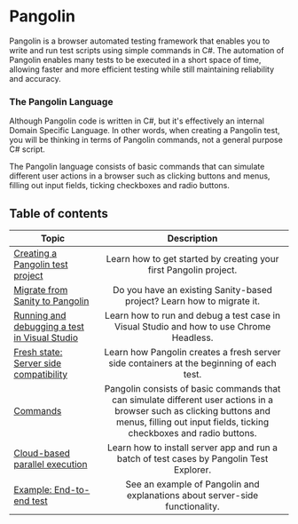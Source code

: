 # Pangolin
Pangolin is a browser automated testing framework that enables you to write and run test scripts using simple commands in C#. The automation of Pangolin enables many tests to be executed in a short space of time, allowing faster and more efficient testing while still maintaining reliability and accuracy.

### The Pangolin Language
Although Pangolin code is written in C#, but it's effectively an internal Domain Specific Language.
In other words, when creating a Pangolin test, you will be thinking in terms of Pangolin commands, not a general purpose C# script.

The Pangolin language consists of basic commands that can simulate different user actions in a browser such as clicking buttons and menus, filling out input fields, ticking checkboxes and radio buttons.

## Table of contents
| Topic | Description |
| ------------- |:-------------:|
| [Creating a Pangolin test project](create-project.md) | Learn how to get started by creating your first Pangolin project. |
| [Migrate from Sanity to Pangolin](sanity-migration.md) | Do you have an existing Sanity-based project? Learn how to migrate it. |
| [Running and debugging a test in Visual Studio](running-in-vs.md) | Learn how to run and debug a test case in Visual Studio and how to use Chrome Headless. |
| [Fresh state: Server side compatibility](fresh-slate.md) | Learn how Pangolin creates a fresh server side containers at the beginning of each test. |
| [Commands](commands.md) | Pangolin consists of basic commands that can simulate different user actions in a browser such as clicking buttons and menus, filling out input fields, ticking checkboxes and radio buttons. |
| [Cloud-based parallel execution](cloud-run.md) | Learn how to install server app and run a batch of test cases by Pangolin Test Explorer. |
| [Example: End-to-end test](example.md) | See an example of Pangolin and explanations about server-side functionality. |
